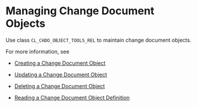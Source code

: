 <!-- loio0d84bb3081754de191919980ef9c01ac -->

# Managing Change Document Objects

Use class `CL_CHDO_OBJECT_TOOLS_REL` to maintain change document objects.

For more information, see

-   [Creating a Change Document Object](creating-a-change-document-object-63cb1c0.md)

-   [Updating a Change Document Object](updating-a-change-document-object-188e1b7.md)

-   [Deleting a Change Document Object](deleting-a-change-document-object-a30fb84.md)

-   [Reading a Change Document Object Definition](reading-a-change-document-object-definition-798cf04.md)


